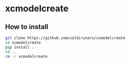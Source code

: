 # xcmodelcreate

## How to install
```bash
git clone https://github.com/valdirunars/xcmodelcreate
cd xcmodelcreate
pip install .
cd ..
rm -r xcmodelcreate
```
